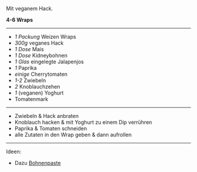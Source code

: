 Mit veganem Hack.

**4-6 Wraps**

---

- *1 Packung* Weizen Wraps
- *300g* veganes Hack
- *1 Dose* Mais
- *1 Dose* Kidneybohnen
- *1 Glas* eingelegte Jalapenjos
- *1* Paprika
- *einige* Cherrytomaten
- *1-2* Zwiebeln
- *2* Knoblauchzehen
- *1* (veganen) Yoghurt
- Tomatenmark

---

- Zwiebeln & Hack anbraten
- Knoblauch hacken & mit Yoghurt zu einem Dip verrühren
- Paprika & Tomaten schneiden
- alle Zutaten in den Wrap geben & dann aufrollen

---

Ideen:

- Dazu [Bohnenpaste](https://julesmenu.de/mexikanische-bohnenpaste/#recipe)
